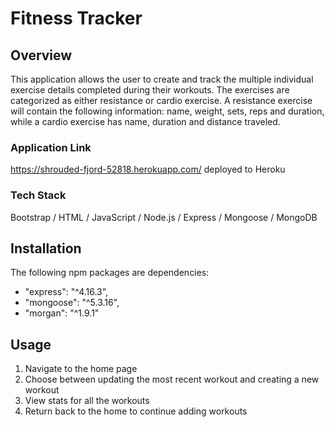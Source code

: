 # Fitness Tracker

## Overview
This application allows the user to create and track the multiple individual exercise details completed during their workouts. The exercises are categorized as either resistance or cardio exercise. A resistance exercise will contain the following information: name, weight, sets, reps and duration, while a cardio exercise has name, duration and distance traveled.

### Application Link
https://shrouded-fjord-52818.herokuapp.com/ deployed to Heroku

### Tech Stack
Bootstrap / HTML / JavaScript / Node.js / Express / Mongoose / MongoDB

## Installation
The following npm packages are dependencies:
- "express": "^4.16.3",
- "mongoose": "^5.3.16",
- "morgan": "^1.9.1"

## Usage
1. Navigate to the home page
2. Choose between updating the most recent workout and creating a new workout
3. View stats for all the workouts
4. Return back to the home to continue adding workouts
